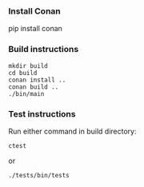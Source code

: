 ### Install Conan
pip install conan

### Build instructions 

```
mkdir build 
cd build 
conan install ..
conan build ..
./bin/main
```

### Test instructions 
Run either command in build directory:
```
ctest 
```
or 
```
./tests/bin/tests
```
